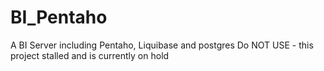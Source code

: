 # BI_Pentaho
A BI Server including Pentaho, Liquibase and postgres
Do NOT USE - this project stalled and is currently on hold
